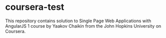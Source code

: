 
# coursera-test
This repository contains solution to Single Page Web Applications with AngularJS 1 course by Yaakov Chaikin from the John Hopkins University on Coursera.
